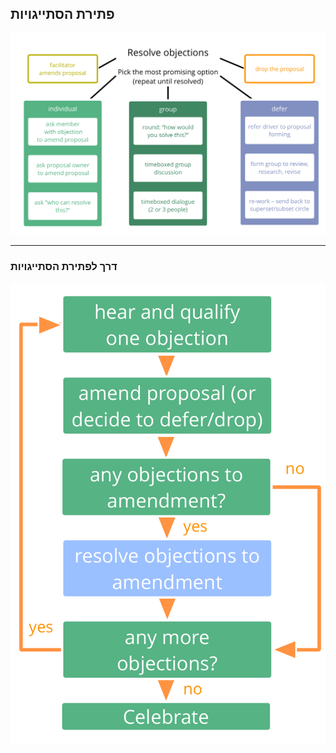## פתירת הסתייגויות

![inline,fit](img/agreements/resolve-objections.png)

* * *

### דרך לפתירת הסתייגויות

![inline,fit](img/agreements/resolve-objections-process.png)